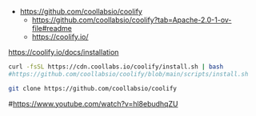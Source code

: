 * https://github.com/coollabsio/coolify
    * https://github.com/coollabsio/coolify?tab=Apache-2.0-1-ov-file#readme
    * https://coolify.io/


https://coolify.io/docs/installation

```sh
curl -fsSL https://cdn.coollabs.io/coolify/install.sh | bash
#https://github.com/coollabsio/coolify/blob/main/scripts/install.sh

git clone https://github.com/coollabsio/coolify
```


#https://www.youtube.com/watch?v=hl8ebudhqZU